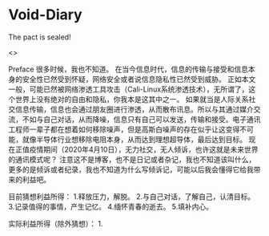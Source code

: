 # Void-Diary
The pact is sealed!

<<void>>

Preface
很多时候，我也不知道。
在当今信息时代，信息的传输与接受和信息本身的安全性已然受到怀疑，网络安全或者说信息隐私性已然受到威胁。
正如本文一般，可能已然被网络渗透工具攻击（Cali-Linux系统渗透技术），无所谓了，这个世界上没有绝对的自由和隐私，你我本是这其中之一。
如果就当是人际关系社交信息传输，信息也会通过朋友圈进行渗透，从而散布讯息。所以与其通过媒介交流，不如与自己对话，从而降噪，信息只有自己可以发送，传输和接受。电子通讯工程师一辈子都在想着如何移除噪声，但是高斯白噪声的存在似乎让这变得不可能，就像半导体行业想移除电阻本身，从而达到理想超导体，最后达到目标。
现在正值疫情期间（2020年4月10日），无力社交，无人倾诉，也许这就是未来世界的通讯模式呢？
注意这不是博客，也不是日记或者杂记，我也不知道该叫什么，更多的是倾诉或者纪录，我也不知道为什么写倾诉记，可能以后我会懂得它给我带来的利益吧。

目前猜想利益所得：
1.释放压力，解脱。
2.与自己对话，了解自己，认清目标。
3.记录值得的事情，产生记忆。
4.缅怀青春的逝去。
5.填补内心。

实际利益所得（除外猜想）：
1.
